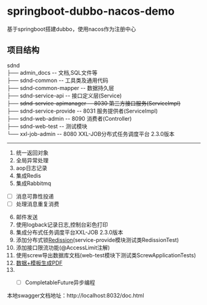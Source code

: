 # springboot-dubbo-nacos-demo
基于springboot搭建dubbo，使用nacos作为注册中心
## 项目结构

sdnd  
├── admin_docs -- 文档,SQL文件等  
├── sdnd-common -- 工具类及通用代码  
├── sdnd-common-mapper -- 数据持久层  
├── sdnd-service-api -- 接口定义层(Service)  
├── ~~sdnd-service-apimanager -- 8030 第三方接口服务(ServiceImpl)~~   
├── sdnd-service-provide -- 8031 服务提供者(ServiceImpl)   
├── sdnd-web-admin -- 8090 消费者(Controller)   
├── sdnd-web-test -- 测试模块  
└── xxl-job-admin -- 8080 XXL-JOB分布式任务调度平台 2.3.0版本  

-------------------------------------------------------------
1. 统一返回对象
2. 全局异常处理
3. aop日志记录
4. 集成Redis
5. 集成Rabbitmq
- [ ] 消息可靠性投递
- [ ] 处理消息重复消费
6. 邮件发送
7. 使用logback记录日志,控制台彩色打印
8. 集成分布式任务调度平台XXL-JOB 2.3.0版本
9. 添加分布式锁[Redission](https://github.com/redisson/redisson )(service-provide模块测试类RedissionTest)
10. 添加接口限流功能(@AccessLimit注解)
11. 使用screw导出数据库文档(web-test模块下测试类ScrewApplicationTests)
12. [数据+模板生成PDF](https://github.com/tanglinghan/pdf-demo)
13. - [ ] CompletableFuture异步编程


本地swagger文档地址：http://localhost:8032/doc.html



